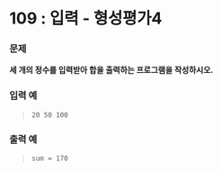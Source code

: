 # 109 : 입력 - 형성평가4

### 문제
**세 개의 정수를 입력받아 합을 출력하는 프로그램을 작성하시오.**

### 입력 예
>     20 50 100

### 출력 예
>     sum = 170
